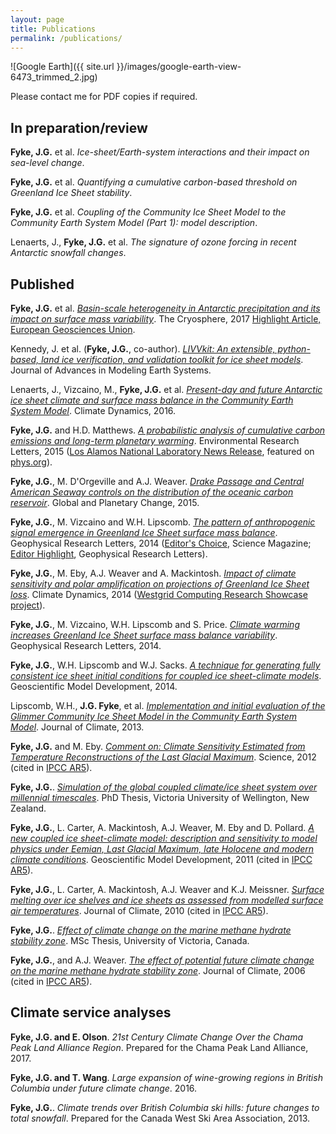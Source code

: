 ```yaml
---
layout: page
title: Publications
permalink: /publications/
---
```


![Google Earth]({{ site.url }}/images/google-earth-view-6473_trimmed_2.jpg)

Please contact me for PDF copies if required.

## In preparation/review

**Fyke, J.G.** et al.  *Ice-sheet/Earth-system interactions and their impact on sea-level change*.

**Fyke, J.G.** et al. *Quantifying a cumulative carbon-based threshold on Greenland Ice Sheet stability*.

**Fyke, J.G.** et al.  *Coupling of the Community Ice Sheet Model to the Community Earth System Model (Part 1): model description*.

Lenaerts, J., **Fyke, J.G.** et al.  *The signature of ozone forcing in recent Antarctic snowfall changes*.

## Published

**Fyke, J.G.** et al.  *[Basin-scale heterogeneity in Antarctic precipitation and its impact on surface mass variability](https://www.the-cryosphere.net/11/2595/2017/)*.  The Cryosphere, 2017 [Highlight Article, European Geosciences Union](https://www.egu.eu/news/highlight-articles/).

Kennedy, J. et al. (**Fyke, J.G.**, co-author).  *[LIVVkit: An extensible, python-based, land ice verification, and validation toolkit for ice sheet models](http://onlinelibrary.wiley.com/doi/10.1002/2017MS000916/full)*.  Journal of Advances in Modeling Earth Systems.

Lenaerts, J., Vizcaino, M., **Fyke, J.G.** et al.  *[Present-day and future Antarctic ice sheet climate and surface mass balance in the Community Earth System Model](http://link.springer.com/article/10.1007\%2Fs00382-015-2907-4)*.  Climate Dynamics, 2016.

**Fyke, J.G.** and H.D. Matthews.  *[A probabilistic analysis of cumulative carbon emissions and long-term planetary warming](http://iopscience.iop.org/article/10.1088/1748-9326/10/11/115007/meta;jsessionid=BC5258137ABA9D8AB2E919C26E22FC9B.c1.iopscience.cld.iop.org)*.  Environmental Research Letters, 2015 ([Los Alamos National Laboratory News Release](https://www.youtube.com/watch?v=_dpwSC7Ru60), featured on [phys.org](phys.org)).

**Fyke, J.G.**, M. D'Orgeville and A.J. Weaver.  *[Drake Passage and Central American Seaway controls on the distribution of the oceanic carbon reservoir](http://www.sciencedirect.com/science/article/pii/S0921818115000570)*.  Global and Planetary Change, 2015.

**Fyke, J.G.**, M. Vizcaino and W.H. Lipscomb.  *[The pattern of anthropogenic signal emergence in Greenland Ice Sheet surface mass balance](http://onlinelibrary.wiley.com/doi/10.1002/2014GL060735/abstract)*.  Geophysical Research Letters, 2014 ([Editor's Choice](http://science.sciencemag.org/content/345/6201/1132.3), Science Magazine; [Editor Highlight](http://agupubs.onlinelibrary.wiley.com/agu/issue/10.1002/(ISSN)1944-8007(CAT)SpecialIssues(VI)GRLeditorhghlts2014/), Geophysical Research Letters).

**Fyke, J.G.**, M. Eby, A.J. Weaver and A. Mackintosh.  *[Impact of climate sensitivity and polar amplification on projections of Greenland Ice Sheet loss](http://link.springer.com/article/10.1007\%2Fs00382-014-2050-7#page-1)*.  Climate Dynamics, 2014 ([Westgrid Computing Research Showcase project](https://www.westgrid.ca/research-showcase/projecting_future_greenland_ice_sheet_loss)).

**Fyke, J.G.**, M. Vizcaino, W.H. Lipscomb and S. Price.  *[Climate warming increases Greenland Ice Sheet surface mass balance variability](http://onlinelibrary.wiley.com/doi/10.1002/2013GL058172/full)*.  Geophysical Research Letters, 2014.

**Fyke, J.G.**, W.H. Lipscomb and W.J. Sacks.  *[A technique for generating fully consistent ice sheet initial conditions for coupled ice sheet-climate models](http://www.geosci-model-dev.net/7/1183/2014/)*.  Geoscientific Model Development, 2014.

Lipscomb, W.H., **J.G. Fyke**, et al.  *[Implementation and initial evaluation of the Glimmer Community Ice Sheet Model in the Community Earth System Model](http://journals.ametsoc.org/doi/abs/10.1175/JCLI-D-12-00557.1)*.  Journal of Climate,  2013.

**Fyke, J.G.** and M. Eby.  *[Comment on: Climate Sensitivity Estimated from Temperature Reconstructions of the Last Glacial Maximum](http://science.sciencemag.org/content/337/6100/1294.2)*.  Science, 2012 (cited in [IPCC AR5](https://www.ipcc.ch/report/ar5/wg1/)).

**Fyke, J.G.**.  *[Simulation of the global coupled climate/ice sheet system over millennial timescales](http://researcharchive.vuw.ac.nz/xmlui/handle/10063/1932)*.  PhD Thesis, Victoria University of Wellington, New Zealand.

**Fyke, J.G.**, L. Carter, A. Mackintosh, A.J. Weaver, M. Eby and D. Pollard.  *[A new coupled ice sheet-climate model: description and sensitivity to model physics under Eemian, Last Glacial Maximum, late Holocene and modern climate conditions](http://www.geosci-model-dev.net/4/117/2011/)*.  Geoscientific Model Development, 2011 (cited in [IPCC AR5](https://www.ipcc.ch/report/ar5/wg1/)).

**Fyke, J.G.**, L. Carter, A. Mackintosh, A.J. Weaver and K.J. Meissner.  *[Surface melting over ice shelves and ice sheets as assessed from modelled surface air temperatures](http://journals.ametsoc.org/doi/abs/10.1175/2009JCLI3122.1)*.  Journal of Climate, 2010 (cited in [IPCC AR5](https://www.ipcc.ch/report/ar5/wg1/)).

**Fyke, J.G.**.  *[Effect of climate change on the marine methane hydrate stability zone](https://dspace.library.uvic.ca/handle/1828/1851)*.  MSc Thesis, University of Victoria, Canada.

**Fyke, J.G.**, and A.J. Weaver.  *[The effect of potential future climate change on the marine methane hydrate stability zone](http://journals.ametsoc.org/doi/abs/10.1175/JCLI3894.1)*.  Journal of Climate, 2006 (cited in [IPCC AR5](https://www.ipcc.ch/report/ar5/wg1/)).

## Climate service analyses

**Fyke, J.G. and E. Olson**.  *21st Century Climate Change Over the Chama Peak Land Alliance Region*.  Prepared for the Chama Peak Land Alliance, 2017.

**Fyke, J.G. and T. Wang**.  *Large expansion of wine-growing regions in British Columbia under future climate change*. 2016.

**Fyke, J.G.**.  *Climate trends over British Columbia ski hills: future changes to total snowfall*.  Prepared for the Canada West Ski Area Association, 2013.


